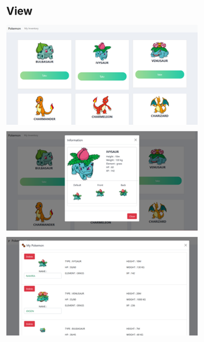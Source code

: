 # View
![Index](View/Halaman-Depan.png)

![Index](View/View-Pokemon.png)

![Index](View/View-Inve.png)